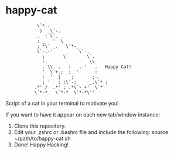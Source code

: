 # happy-cat
                \`*-.        
                 )  _\`-.     
                .  : \`. .    
                : _   '  \   
                ; *\` _.   \`*-_
                \`-.-'          \`-.
                  ;       \`       \`. 
                  :.       .        \\
                  . \\  .   :   .-'   .   Happy Cat!
                  '  \`+.;  ;  '      :
                  :  '  |    ;       ;-.
                  ; '   : :\`-:     _.\`* ;
               .*' /  .*' ; .*\`- +'  \`*'
               \`*-*   \`*-*  \`*-*\''

Script of a cat in your terminal to motivate you!

If you want to have it appear on each new tab/window instance:
1. Clone this repository.
2. Edit your .zshrc or .bashrc file and include the following: source ~/path/to/happy-cat.sh
3. Done! Happy Hacking!
